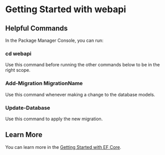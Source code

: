 # Getting Started with webapi

## Helpful Commands

In the Package Manager Console, you can run:

### cd webapi

Use this command before running the other commands below to be in the right scope.

### Add-Migration MigrationName

Use this command whenever making a change to the database models.

### Update-Database

Use this command to apply the new migration.

## Learn More

You can learn more in the [Getting Started with EF Core](https://learn.microsoft.com/en-us/ef/core/get-started/overview/first-app?tabs=visual-studio).